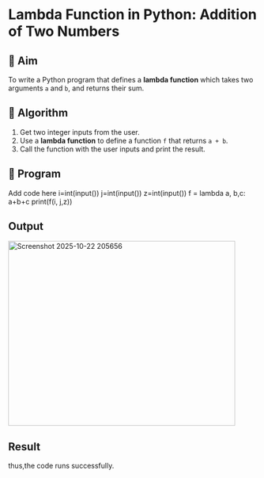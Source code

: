# Lambda Function in Python: Addition of Two Numbers

## 🎯 Aim
To write a Python program that defines a **lambda function** which takes two arguments `a` and `b`, and returns their sum.

## 🧠 Algorithm
1. Get two integer inputs from the user.
2. Use a **lambda function** to define a function `f` that returns `a + b`.
3. Call the function with the user inputs and print the result.

## 🧾 Program
Add code here
i=int(input())
j=int(input())
z=int(input())
f = lambda a, b,c: a+b+c
print(f(i, j,z))

## Output
<img width="459" height="373" alt="Screenshot 2025-10-22 205656" src="https://github.com/user-attachments/assets/9a478288-54d0-4ee0-a85b-a00cbcd9aee3" />

## Result
thus,the code runs successfully.

